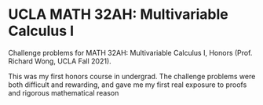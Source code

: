 # UCLA MATH 32AH: Multivariable Calculus I

Challenge problems for MATH 32AH: Multivariable Calculus I, Honors (Prof. Richard Wong, UCLA Fall 2021).

This was my first honors course in undergrad. The challenge problems were both difficult and rewarding, and gave me my first real exposure to proofs and rigorous mathematical reason